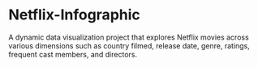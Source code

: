 # Netflix-Infographic
A dynamic data visualization project that explores Netflix movies across various dimensions such as country filmed, release date, genre, ratings, frequent cast members, and directors. 
